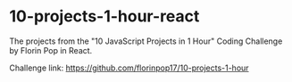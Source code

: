 # 10-projects-1-hour-react
The projects from the "10 JavaScript Projects in 1 Hour" Coding Challenge by Florin Pop in React.

Challenge link: https://github.com/florinpop17/10-projects-1-hour
